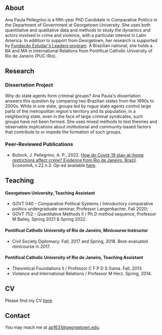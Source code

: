 ## About

Ana Paula Pellegrino is a fifth-year PhD Candidate in Comparative Politics in the Department of Government at Georgetown University. She uses both quantitative and qualitative data and methods to study the dynamics and actors involved in crime and violence, with a particular interest in Latin America. In addition to support from Georgetown, her research is supported by [Fundação Estudar's Leaders program](https://www.estudar.org.br/). A Brazilian national, she holds a BA and MA in International Relations from Pontifical Catholic University of Rio de Janeiro (PUC-Rio).


## Research

### Dissertation Project
Why do state agents form criminal groups? Ana Paula's dissertation answers this question by comparing two Brazilian states from the 1990s to 2000s. While in one state, groups led by rogue state agents control large parts of the metropolitan region's territory and its population, in a neighboring state, even in the face of large criminal syndicates, such groups have not been formed. She uses mixed methods to test theories and observable implications about institutional and community-based factors that contribute to or impede the formation of such groups.


### Peer-Reviewed Publications

- Bullock, J. Pellegrino, A. P., 2022. [How do Covid-19 stay-at-home restrictions affect crime? Evidence from Rio de Janeiro, Brazil](https://www.sciencedirect.com/science/article/pii/S1517758021000175). EconomiA, v.22 n.3.
Op-ed available [here](https://pp.nexojornal.com.br/opiniao/2022/Li%C3%A7%C3%B5es-pand%C3%AAmicas-para-pol%C3%ADticas-de-seguran%C3%A7a-p%C3%BAblica-efetivas).


## Teaching

#### Georgetown University, Teaching Assistant
- GOVT 040 - Comparative Political Systems / Introductory comparative politics undergraduate seminar, Professor Langenbacher, Fall 2020;
- GOVT 702 - Quantitative Methods II / Ph.D method sequence, Professor M Bailey, Spring 2021 & Spring 2022.

#### Pontifical Catholic University of Rio de Janeiro, Minicourse Instructor
- Civil Society Diplomacy. Fall, 2017 and Spring, 2018. Best-evaluated minicourse in 2017.

#### Pontifical Catholic University of Rio de Janeiro, Teaching Assistant
- Theoretical Foundations II / Professor C F P D S Gama. Fall, 2013
- Violence and International Relations / Professor M Herz. Spring, 2014.


## CV

Please find my CV [here](https://drive.google.com/file/d/1N6QkqLfu_ff6rZHIkoE_Gibay3gVzzm0/view?usp=sharing).


## Contact

You may reach me at [ap1631@georgetown.edu](mailto:ap1631@georgetown.edu).
